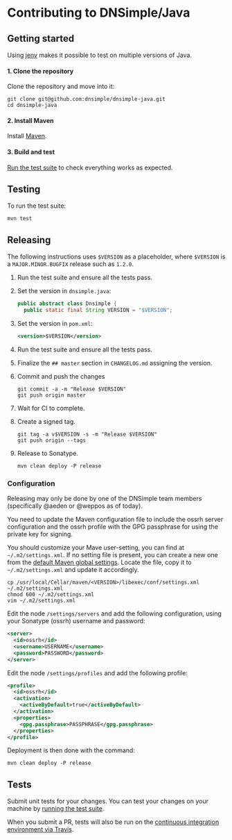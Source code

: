 # Contributing to DNSimple/Java


## Getting started

Using [jenv](http://www.jenv.be/) makes it possible to test on multiple versions of Java.

#### 1. Clone the repository

Clone the repository and move into it:

```shell
git clone git@github.com:dnsimple/dnsimple-java.git
cd dnsimple-java
```

#### 2. Install Maven

Install [Maven](https://maven.apache.org/install.html).

#### 3. Build and test

[Run the test suite](#testing) to check everything works as expected.


## Testing

To run the test suite:

```shell
mvn test
```


## Releasing

The following instructions uses `$VERSION` as a placeholder, where `$VERSION` is a `MAJOR.MINOR.BUGFIX` release such as `1.2.0`.

1. Run the test suite and ensure all the tests pass.

1. Set the version in `dnsimple.java`:

    ```java
    public abstract class Dnsimple {
      public static final String VERSION = "$VERSION";
    ```

1. Set the version in `pom.xml`:

    ```xml
    <version>$VERSION</version>
    ```

1. Run the test suite and ensure all the tests pass.

1. Finalize the `## master` section in `CHANGELOG.md` assigning the version.

1. Commit and push the changes

    ```shell
    git commit -a -m "Release $VERSION"
    git push origin master
    ```

1. Wait for CI to complete.

1. Create a signed tag.

    ```shell
    git tag -a v$VERSION -s -m "Release $VERSION"
    git push origin --tags
    ```

1. Release to Sonatype.

    ```shell
    mvn clean deploy -P release
    ```

### Configuration

Releasing may only be done by one of the DNSimple team members (specifically @aeden or @weppos as of today).

You need to update the Maven configuration file to include the ossrh server configuration and the ossrh profile with the GPG passphrase for using the private key for signing.

You should customize your Mave user-setting, you can find at `~/.m2/settings.xml`. If no setting file is present, you can create a new one from the [default Maven global settings](https://maven.apache.org/settings.html). Locate the file, copy it to `~/.m2/settings.xml` and update it accordingly.

```shell
cp /usr/local/Cellar/maven/<VERSION>/libexec/conf/settings.xml ~/.m2/settings.xml
chmod 600 ~/.m2/settings.xml
vim ~/.m2/settings.xml 
```

Edit the node `/settings/servers` and add the following configuration, using your Sonatype (ossrh) username and password:

```xml
<server>
  <id>ossrh</id>
  <username>USERNAME</username>
  <password>PASSWORD</password>
</server>
```

Edit the node `/settings/profiles` and add the following profile:

```xml
<profile>
  <id>ossrh</id>
  <activation>
    <activeByDefault>true</activeByDefault>
  </activation>
  <properties>
    <gpg.passphrase>PASSPHRASE</gpg.passphrase>
  </properties>
</profile>
```

Deployment is then done with the command:

```shell
mvn clean deploy -P release
```


## Tests

Submit unit tests for your changes. You can test your changes on your machine by [running the test suite](#testing).

When you submit a PR, tests will also be run on the [continuous integration environment via Travis](https://travis-ci.org/dnsimple/dnsimple-java).
